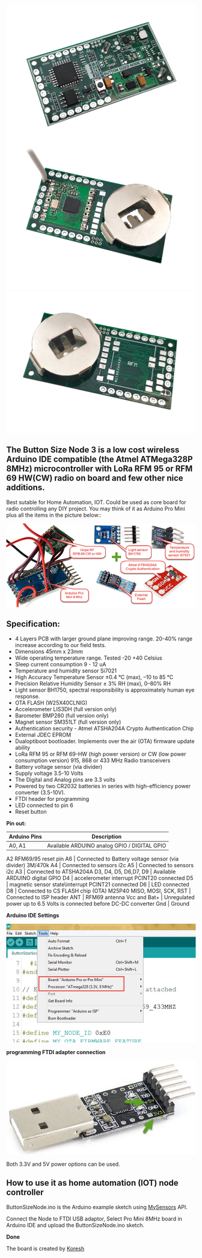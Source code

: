 ![enter image description here](https://github.com/EasySensors/ButtonSizeNode3/blob/master/pics/BS3_LITE_TOP.jpg?raw=true)
![enter image description here](https://github.com/EasySensors/ButtonSizeNode3/blob/master/pics/BS3_LITE_BOTTOM_RADIO.jpg?raw=true)
![enter image description here](https://github.com/EasySensors/ButtonSizeNode3/blob/master/pics/BS3_LITE_BOTTOM.jpg?raw=true)


**The Button Size Node 3 is a low cost wireless Arduino IDE compatible (the Atmel ATMega328P 8MHz) microcontroller with LoRa RFM 95 or RFM 69 HW(CW) radio on board and few other nice additions.** 
------------------------------------------------------------------------

Best sutable for Home Automation, IOT. Could be used as core board for radio controlling any DIY project. You may think of it as Arduino Pro Mini plus all the items in the picture below::

![](https://github.com/EasySensors/ButtonSizeNode/blob/master/pics/replceA.jpg?raw=true)

## Specification: ##
 - 4 Layers PCB with larger ground plane improving range. 20-40% range increase according to our field tests.
 - Dimensions 45mm x 23mm
 - Wide operating temperature range. Tested -20 +40 Celsius
 - Sleep current consumption 9 - 12 uA
 - Temperature and humidity sensor Si7021 
 - High Accuracy Temperature Sensor ±0.4 °C (max), –10 to 85 °C
 - Precision Relative Humidity Sensor ± 3% RH (max), 0–80% RH
 - Light sensor BH1750,  spectral responsibility is approximately human eye response. 
 - OTA FLASH (W25X40CLNIG)
 - Accelerometer LIS3DH (full version only)
 - Barometer BMP280 (full version only)
 - Magnet sensor SM351LT (full version only)
 - Authentication security - Atmel ATSHA204A Crypto Authentication Chip
 - External JDEC EPROM
 - Dualoptiboot bootloader. Implements over the air (OTA) firmware update ability
 - LoRa RFM 95 or RFM 69-HW (high power version) or CW (low power consumption version) 915, 868 or 433 MHz Radio transceivers
 - Battery voltage sensor (via divider)
 - Supply voltage  3.5-10 Volts
 - The Digital and Analog pins are 3.3 volts
 - Powered by two CR2032 batteries in series with high-efficiency power converter (3.5-10V). 
 - FTDI  header for programming
 - LED connected to pin 6
 - Reset button


**Pin out:** 


Arduino Pins|	Description
------------|--------------
A0, A1 |	Available ARDUINO analog GPIO / DIGITAL GPIO
A2 RFM69/95 reset pin
A6 |	Connected to Battery voltage sensor (via divider) 3M/470k 
A4 |	Connected to sensors i2c
A5 |	Connected to sensors i2c
A3 |	Connected to  ATSHA204A
D3, D4, D5, D6,D7, D9 |	Available ARDUINO digital GPIO
D4 | accelerometer interrupt PCINT20 connected 
D5 | magnetic sensor state\interrupt PCINT21 connected 
D6 | LED connected
D8 |	Connected to CS FLASH chip (OTA) M25P40
MISO, MOSI, SCK, RST |	Connected to ISP header
ANT |	RFM69 antenna
Vcc and Bat+ | Unregulated power up to 6.5 Volts is connected before DC-DC converter
Gnd | Ground


**Arduino IDE Settings**

![Arduino IDE Settings](https://github.com/EasySensors/ButtonSizeNode/blob/master/pics/IDEsettings.jpg?raw=true)


**programming FTDI adapter connection**

![enter image description here](https://github.com/EasySensors/ButtonSizeNode/blob/master/pics/FTDIvcc5-3.jpg?raw=true)


Both 3.3V and 5V power options can be used.

How to use it as home automation (IOT) node controller
------------------------------------------------------


ButtonSizeNode.ino is the Arduino example sketch using [MySensors](https://www.mysensors.org/) API. 

Connect the Node to FTDI USB adaptor, Select Pro Mini 8MHz board in Arduino IDE and upload the ButtonSizeNode.ino sketch.

**Done**


The board is created by  [Koresh](https://www.openhardware.io/user/143/projects/Koresh)

